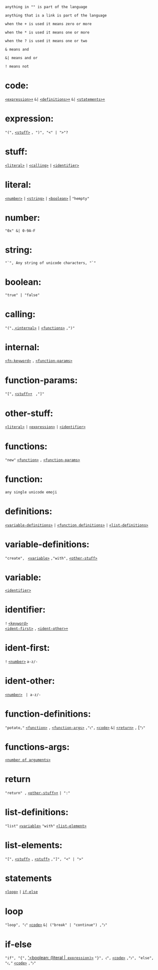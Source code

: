 `anything in "" is part of the language`
<br>

`anything that is a link is part of the language`
<br>

`when the + is used it means zero or more` 
<br>

`when the * is used it means one or more`
<br>

`when the ? is used it means one or two` 
<br>

`& means and`
<br>

`&| means and or`
<br>

`! means not`
<br>

# code:
[`<expression>+`](#expression)   `&|`  [`<definitions>+`](#definitions) `&|` [`<statements>+`](#statements)

# expression:
`"(",` [`<stuff>`](#stuff) `, ")", "<" | ">"?` 

# stuff:
[`<literal>`](#literal) `|` [`<calling>`](#calling) `|` [`<identifier>`](#identifier)
# literal:
[`<number>`](#number) `|` [`<string>`](#string) `|` [`<boolean>`](#boolean) | `"hempty"`

# number:
`"0x" &| 0-9A-F`

# string:
``"`", Any string of unicode characters, "`"  ``

# boolean:
`"true" | "false"`

# calling:
`"(",`[ `<internal>`](#internal) `|` [`<functions>`](#functions) `,")"`

# internal: 
[`<fn-keyword>`](#fn-keywords) `,` [`<function-params>`](#function-params)

# function-params: 
`"[",` [`<stuff>+`](#stuff) ` ,"]"`

# other-stuff:
[`<literal>`](#literal) `|` [`<expression>`](#expression) `|` [`<identifier>`](#identifier)
# functions:
`"new"` [`<function>`](#function) `,` [`<function-params>`](#function-params)

# function: 
`any single unicode emoji`

# definitions:
[`<variable-definitions>`](#variable-definitions) `|` [`<function definitions>`](#function-definitions) `|` [`<list-definitions>`](#list-definitions) 

# variable-definitions:
`"create", ` [`<variable>`](#variable) `,"with",` [`<other-stuff>`](#other-stuff)

# variable:
[`<identifier>`](#identifier)

# identifier:
`!` [`<keyword>`](#keyword)
<br>
[`<ident-first>`](#ident-first) `,` [`<ident-other>+`](#ident-other)

# ident-first:
`!` [`<number>`](#number) `a-z/-`

# ident-other:
[`<number>`](#number) ` | a-z/-`

# function-definitions:
`"potato,"` [`<function>`](#function) `,` [`<function-args>`](#functions-args) `,"⧼",` [`<code>`](#code) `&|` [`<return>`](#return) `,` [`"⧽"`

# functions-args:
[`<number of arguments>`](#number) 

# return
`"return" ,` [`<other-stuff>+`](#other-stuff) `| ":"`
# list-definitions:
`"list"` [`<variable>`](#variable) `"with"` [`<list-element>`](#list-elements)

# list-elements:
`"[",` [`<stuff>`](#other-stuff) `,` [`<stuff>`](#other-stuff) `,"]", "<" | ">"`

# statements
[`<loop>`](#loop) `|` [`if-else`](#if-else)

# loop 
`"loop", "⧼"` [`<code>`](#code) `&| ("break" | "continue") ,"⧽"`

# if-else
`"if", "{",` ['<boolean: ](#boolean) [(literal |](#literal)[` expression)>`](#expression) `"}", ⧼",` [`<code>`](#code) `,"⧽",
"else", "⧼,"` [`<code>`](#code) `,"⧽"`